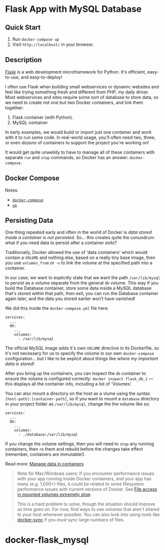 # Flask App with MySQL Database

## Quick Start

  1. Run `docker-compose up`
  2. Visit `http://localhost/` in your browser.

## Description

[Flask](http://flask.pocoo.org/) is a web development microframework for Python. It's efficient, easy-to-use, and easy-to-deploy!

I often use Flask when building small webservices or dynamic websites and feel like trying something fresh and different from PHP, my daily driver. Most webservices and sites require some sort of database to store data, so we need to create not one but _two_ Docker containers, and link them together:

  1. Flask container (with Python).
  2. MySQL container

In early examples, we would build or import just one container and work with it to run some code. In real-world usage, you'll often need two, three, or even _dozens_ of containers to support the project you're working on!

It would get quite unweildy to have to manage all of these containers with separate `run` and `stop` commands, so Docker has an answer: `docker-compose`.

## Docker Compose

Notes:

  - [`docker-compose`](https://docs.docker.com/compose/reference/)
  - [`up`](https://docs.docker.com/compose/reference/up/)

## Persisting Data

One thing repeated early and often in the world of Docker is _data stored inside a container is not persisted_. So... this creates quite the conundrum: what if you need data to persist after a container exits?

Traditionally, Docker allowed the use of 'data containers' which would contain a `VOLUME` and nothing else, based on a really tiny base image, then you use `volumes_from` or `-v` to link the volume at the specified path into a container.

In our case, we want to explicitly state that we want the path `/var/lib/mysql` to persist as a volume separate from the general `db` volume. This way if you build the Database container, store some data inside a MySQL database that's stored within that path, then exit, you can run the Database container again later, and the data you stored earlier won't have vanished!

We did this inside the `docker-compose.yml` file here:

    services:
      ...
      db:
        ...
        volumes:
          - /var/lib/mysql

The official MySQL image adds it's own `VOLUME` directive in its Dockerfile, so it's not necessary for us to specify the volume in our own `docker-compose` configuration... but I like to be explicit about things like _where my important data is stored_!

After you bring up the containers, you can inspect the `db` container to ensure the volume is configured correctly: `docker inspect flask_db_1` — this displays all the container info, including a list of 'Volumes'.

You can also mount a directory on the host as a vlume using the syntax `[host-path]:[container-path]`, so if you want to mount a `database` directory in your project folder as `/var/lib/mysql`, change the the volume like so:

    services:
      ...
      db:
        ...
        volumes:
          - ./database:/var/lib/mysql

If you change the volume settings, then you will need to `stop` any running containers, then `rm` them and rebuild before the changes take effect (remember, containers are immutable!).

Read more: [Manage data in containers](https://docs.docker.com/engine/tutorials/dockervolumes/)

> Note for Mac/Windows users: If you encounter performance issues with your app running inside Docker containers, and your app has many (e.g. 1,000+) files, it could be related to some filesystem performance issues with current versions of Docker. See [File access in mounted volumes extremely slow](https://forums.docker.com/t/file-access-in-mounted-volumes-extremely-slow-cpu-bound/8076/107).
> 
> This is a hard problem to solve, though the situation should improve as time goes on. For now, find ways to use volumes that aren't shared to your host whenever possible. You can also look into using tools like [docker-sync](https://docker-sync.io/) if you _must_ sync large numbers of files.
# docker-flask_mysql
